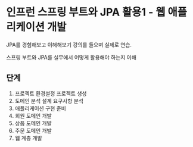 # 인프런 스프링 부트와 JPA 활용1 - 웹 애플리케이션 개발

JPA를 경험해보고 이해해보기 
강의를 들으며 실제로 연습.


스프링 부트와 JPA를 실무에서 어떻게 활용해야 하는지 이해

## 단계
1. 프로젝트 환경설정 프로젝트 생성
2. 도메인 분석 설계 요구사항 분석
3. 애플리케이션 구현 준비
4. 회원 도메인 개발
5. 상품 도메인 개발
6. 주문 도메인 개발
7. 웹 계층 개발


